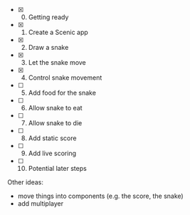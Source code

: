 - [X] 0. Getting ready
- [X] 1. Create a Scenic app
- [X] 2. Draw a snake
- [X] 3. Let the snake move
- [X] 4. Control snake movement
- [ ] 5. Add food for the snake
- [ ] 6. Allow snake to eat
- [ ] 7. Allow snake to die
- [ ] 8. Add static score
- [ ] 9. Add live scoring
- [ ] 10. Potential later steps

Other ideas:

- move things into components (e.g. the score, the snake)
- add multiplayer
